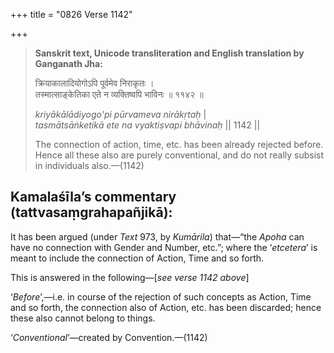 +++
title = "0826 Verse 1142"

+++
> **Sanskrit text, Unicode transliteration and English translation by Ganganath Jha:** 
>
> क्रियाकालादियोगोऽपि पूर्वमेव निराकृतः ।  
> तस्मात्साङ्केतिका एते न व्यक्तिष्वपि भाविनः ॥ ११४२ ॥ 
>
> *kriyākālādiyogo'pi pūrvameva nirākṛtaḥ* \|  
> *tasmātsāṅketikā ete na vyaktiṣvapi bhāvinaḥ* \|\| 1142 \|\| 
>
> The connection of action, time, etc. has been already rejected before. Hence all these also are purely conventional, and do not really subsist in individuals also.—(1142)



## Kamalaśīla’s commentary (tattvasaṃgrahapañjikā):

It has been argued (under *Text* 973, by *Kumārila*) that—“the *Apoha* can have no connection with Gender and Number, etc.”; where the ‘*etcetera*’ is meant to include the connection of Action, Time and so forth.

This is answered in the following—[*see verse 1142 above*]

‘*Before*’,—i.e. in course of the rejection of such concepts as Action, Time and so forth, the connection also of Action, etc. has been discarded; hence these also cannot belong to things.

‘*Conventional*’—created by Convention.—(1142)


